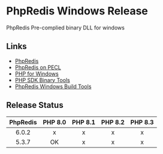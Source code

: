 # PhpRedis Windows Release

PhpRedis Pre-complied binary DLL for windows

## Links

* [PhpRedis](https://github.com/phpredis/phpredis)
* [PhpRedis on PECL](https://pecl.php.net/package/redis)
* [PHP for Windows](https://windows.php.net)
* [PHP SDK Binary Tools](https://github.com/php/php-sdk-binary-tools)
* [PhpRedis Windows Build Tools](https://github.com/dk-sirk/phpredis-windows-build-tools)

## Release Status

| PhpRedis | PHP 8.0 | PHP 8.1 | PHP 8.2 | PHP 8.3 |
| :-: | :-: | :-: | :-: | :-: |
| 6.0.2 | x | x | x | x |
| 5.3.7 | OK | x | x | x |